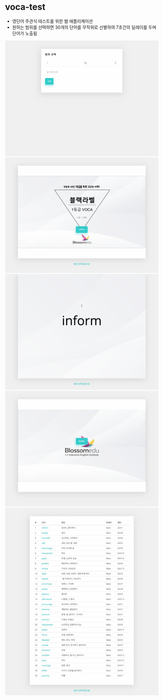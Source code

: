 # voca-test

* 영단어 주관식 테스트를 위한 웹 애플리케이션 
* 원하는 범위를 선택하면 30개의 단어를 무작위로 선별하여 7초간의 딜레이를 두며 단어가 노출됨

![](./docs/screenshot/1.jpg)
![](./docs/screenshot/2.jpg)
![](./docs/screenshot/3.jpg)
![](./docs/screenshot/4.jpg)
![](./docs/screenshot/5.jpg)
